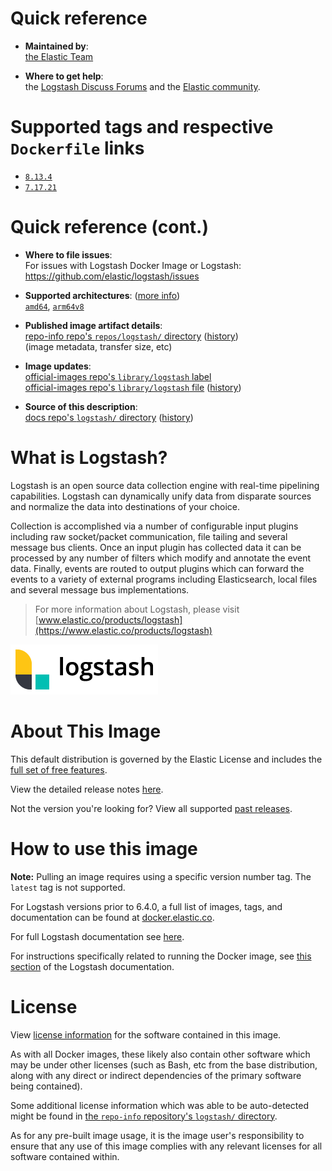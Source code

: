 <!--

********************************************************************************

WARNING:

    DO NOT EDIT "logstash/README.md"

    IT IS AUTO-GENERATED

    (from the other files in "logstash/" combined with a set of templates)

********************************************************************************

-->

# Quick reference

-	**Maintained by**:  
	[the Elastic Team](https://github.com/elastic/logstash)

-	**Where to get help**:  
	the [Logstash Discuss Forums](https://discuss.elastic.co/c/logstash) and the [Elastic community](https://www.elastic.co/community).

# Supported tags and respective `Dockerfile` links

-	[`8.13.4`](https://github.com/elastic/dockerfiles/blob/15cf539642c8466777c84a3dd969e9678f31605c/logstash/Dockerfile)
-	[`7.17.21`](https://github.com/elastic/dockerfiles/blob/948af89c718b515fa24fa06f6a6890ed32e3b120/logstash/Dockerfile)

# Quick reference (cont.)

-	**Where to file issues**:  
	For issues with Logstash Docker Image or Logstash: https://github.com/elastic/logstash/issues

-	**Supported architectures**: ([more info](https://github.com/docker-library/official-images#architectures-other-than-amd64))  
	[`amd64`](https://hub.docker.com/r/amd64/logstash/), [`arm64v8`](https://hub.docker.com/r/arm64v8/logstash/)

-	**Published image artifact details**:  
	[repo-info repo's `repos/logstash/` directory](https://github.com/docker-library/repo-info/blob/master/repos/logstash) ([history](https://github.com/docker-library/repo-info/commits/master/repos/logstash))  
	(image metadata, transfer size, etc)

-	**Image updates**:  
	[official-images repo's `library/logstash` label](https://github.com/docker-library/official-images/issues?q=label%3Alibrary%2Flogstash)  
	[official-images repo's `library/logstash` file](https://github.com/docker-library/official-images/blob/master/library/logstash) ([history](https://github.com/docker-library/official-images/commits/master/library/logstash))

-	**Source of this description**:  
	[docs repo's `logstash/` directory](https://github.com/docker-library/docs/tree/master/logstash) ([history](https://github.com/docker-library/docs/commits/master/logstash))

# What is Logstash?

Logstash is an open source data collection engine with real-time pipelining capabilities. Logstash can dynamically unify data from disparate sources and normalize the data into destinations of your choice.

Collection is accomplished via a number of configurable input plugins including raw socket/packet communication, file tailing and several message bus clients. Once an input plugin has collected data it can be processed by any number of filters which modify and annotate the event data. Finally, events are routed to output plugins which can forward the events to a variety of external programs including Elasticsearch, local files and several message bus implementations.

> For more information about Logstash, please visit [www.elastic.co/products/logstash](https://www.elastic.co/products/logstash)

![logo](https://raw.githubusercontent.com/docker-library/docs/0ec96bc990cb13028308932386c3820d0de5d3c1/logstash/logo.png)

# About This Image

This default distribution is governed by the Elastic License and includes the [full set of free features](https://www.elastic.co/subscriptions).

View the detailed release notes [here](https://www.elastic.co/guide/en/logstash/current/releasenotes.html).

Not the version you're looking for? View all supported [past releases](https://www.docker.elastic.co).

# How to use this image

**Note:** Pulling an image requires using a specific version number tag. The `latest` tag is not supported.

For Logstash versions prior to 6.4.0, a full list of images, tags, and documentation can be found at [docker.elastic.co](https://www.docker.elastic.co/).

For full Logstash documentation see [here](https://www.elastic.co/guide/en/logstash/current/index.html).

For instructions specifically related to running the Docker image, see [this section](https://www.elastic.co/guide/en/logstash/current/docker-config.html) of the Logstash documentation.

# License

View [license information](https://github.com/elastic/logstash/blob/6.4/licenses/ELASTIC-LICENSE.txt) for the software contained in this image.

As with all Docker images, these likely also contain other software which may be under other licenses (such as Bash, etc from the base distribution, along with any direct or indirect dependencies of the primary software being contained).

Some additional license information which was able to be auto-detected might be found in [the `repo-info` repository's `logstash/` directory](https://github.com/docker-library/repo-info/tree/master/repos/logstash).

As for any pre-built image usage, it is the image user's responsibility to ensure that any use of this image complies with any relevant licenses for all software contained within.
